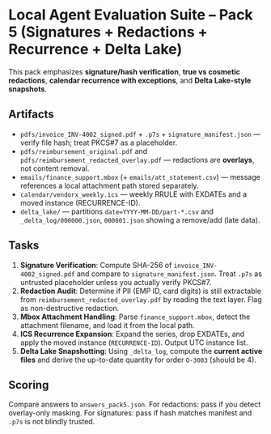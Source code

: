 # Local Agent Evaluation Suite – Pack 5 (Signatures + Redactions + Recurrence + Delta Lake)

This pack emphasizes **signature/hash verification**, **true vs cosmetic redactions**, **calendar recurrence with exceptions**, and **Delta Lake-style snapshots**.

## Artifacts
- `pdfs/invoice_INV-4002_signed.pdf` + `.p7s` + `signature_manifest.json` — verify file hash; treat PKCS#7 as a placeholder.
- `pdfs/reimbursement_original.pdf` and `pdfs/reimbursement_redacted_overlay.pdf` — redactions are **overlays**, not content removal.
- `emails/finance_support.mbox` (+ `emails/att_statement.csv`) — message references a local attachment path stored separately.
- `calendar/vendorx_weekly.ics` — weekly RRULE with EXDATEs and a moved instance (RECURRENCE-ID).
- `delta_lake/` — partitions `date=YYYY-MM-DD/part-*.csv` and `_delta_log/000000.json`, `000001.json` showing a remove/add (late data).

## Tasks
1) **Signature Verification**: Compute SHA-256 of `invoice_INV-4002_signed.pdf` and compare to `signature_manifest.json`. Treat `.p7s` as untrusted placeholder unless you actually verify PKCS#7.
2) **Redaction Audit**: Determine if PII (EMP ID, card digits) is still extractable from `reimbursement_redacted_overlay.pdf` by reading the text layer. Flag as non-destructive redaction.
3) **Mbox Attachment Handling**: Parse `finance_support.mbox`, detect the attachment filename, and load it from the local path.
4) **ICS Recurrence Expansion**: Expand the series, drop EXDATEs, and apply the moved instance (`RECURRENCE-ID`). Output UTC instance list.
5) **Delta Lake Snapshotting**: Using `_delta_log`, compute the **current active files** and derive the up-to-date quantity for order `O-3003` (should be 4).

## Scoring
Compare answers to `answers_pack5.json`. For redactions: pass if you detect overlay-only masking. For signatures: pass if hash matches manifest and `.p7s` is not blindly trusted.
